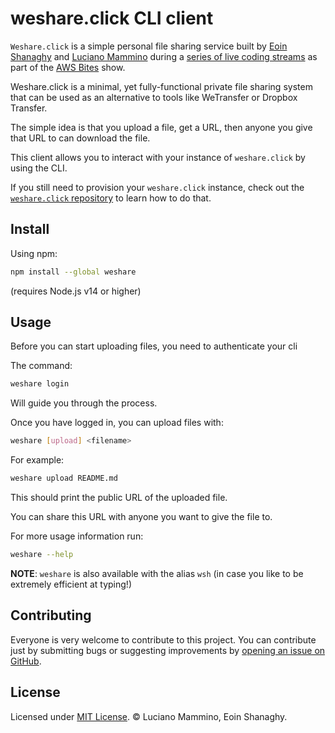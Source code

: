 # weshare.click CLI client

`Weshare.click` is a simple personal file sharing service built by [Eoin Shanaghy](https://twitter.com/eoins)
and [Luciano Mammino](https://twitter.com/loige) during a [series of live coding streams](https://www.youtube.com/watch?v=EfRElTYilyY&list=PLAWXFhe0N1vI1_z-06EzJ22pz95_gBrId) as part of the [AWS Bites](https://awsbites.com) show.

Weshare.click is a minimal, yet fully-functional private file sharing system that can be used as an alternative to tools like WeTransfer or Dropbox Transfer.

The simple idea is that you upload a file, get a URL, then anyone you give that URL to can download the file.

This client allows you to interact with your instance of `weshare.click` by using the CLI.

If you still need to provision your `weshare.click` instance, check out the [`weshare.click` repository](https://github.com/awsbites/weshare.click) to learn how to do that.


## Install

Using npm:

```bash
npm install --global weshare
```

(requires Node.js v14 or higher)


## Usage

Before you can start uploading files, you need to authenticate your cli

The command:

```bash
weshare login
```

Will guide you through the process.

Once you have logged in, you can upload files with:

```bash
weshare [upload] <filename>
```

For example:

```bash
weshare upload README.md
```

This should print the public URL of the uploaded file.

You can share this URL with anyone you want to give the file to.


For more usage information run:

```bash
weshare --help
```

**NOTE**: `weshare` is also available with the alias `wsh` (in case you like to be extremely efficient at typing!)


## Contributing

Everyone is very welcome to contribute to this project.
You can contribute just by submitting bugs or suggesting improvements by
[opening an issue on GitHub](https://github.com/awsbites/weshare.click).


## License

Licensed under [MIT License](LICENSE). © Luciano Mammino, Eoin Shanaghy.
